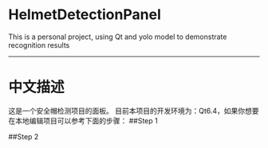 # HelmetDetectionPanel
This is a personal project, using Qt and yolo model to demonstrate recognition results

---
# 中文描述
这是一个安全帽检测项目的面板。
目前本项目的开发环境为：Qt6.4，如果你想要在本地编辑项目可以参考下面的步骤：
##Step 1

##Step 2
